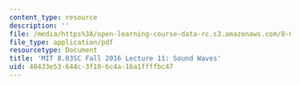 ```yaml
---
content_type: resource
description: ''
file: /media/https%3A/open-learning-course-data-rc.s3.amazonaws.com/8-03sc-physics-iii-vibrations-and-waves-fall-2016/40433e53644c3f106c4a16a1ffffbc47_MIT8_03SCF16_Lec11.pdf
file_type: application/pdf
resourcetype: Document
title: 'MIT 8.03SC Fall 2016 Lecture 11: Sound Waves'
uid: 40433e53-644c-3f10-6c4a-16a1ffffbc47
---
```


